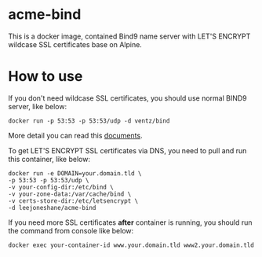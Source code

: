 # acme-bind

This is a docker image, contained Bind9 name server with LET'S ENCRYPT wildcase SSL certificates base on Alpine.

# How to use

If you don't need wildcase SSL certificates, you should use normal BIND9 server, like below:
```
docker run -p 53:53 -p 53:53/udp -d ventz/bind
```

More detail you can read this [documents](https://github.com/ventz/docker-bind). 

To get LET'S ENCRYPT SSL certificates via DNS, you need to pull and run this container, like below:
```
docker run -e DOMAIN=your.domain.tld \
-p 53:53 -p 53:53/udp \
-v your-config-dir:/etc/bind \
-v your-zone-data:/var/cache/bind \
-v certs-store-dir:/etc/letsencrypt \
-d leejoneshane/acme-bind
```

If you need more SSL certificates __after__ container is running, you should run the command from console like below:
```
docker exec your-container-id www.your.domain.tld www2.your.domain.tld
```